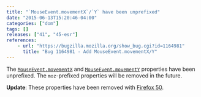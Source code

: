```yaml
---
title: "`MouseEvent.movementX`/`Y` have been unprefixed"
date: "2015-06-13T15:20:46-04:00"
categories: ["dom"]
tags: []
releases: ["41", "45-esr"]
references:
    - url: "https://bugzilla.mozilla.org/show_bug.cgi?id=1164981"
      title: "Bug 1164981 - Add MouseEvent.movementX/Y"
---
```

The [`MouseEvent.movementX`](https://developer.mozilla.org/docs/Web/API/MouseEvent/movementX) and [`MouseEvent.movementY`](https://developer.mozilla.org/docs/Web/API/MouseEvent/movementY) properties have been unprefixed. The `moz`-prefixed properties will be removed in the future.

**Update**: These properties have been removed with [Firefox 50](https://www.fxsitecompat.dev/en-CA/docs/2016/prefixed-pointer-lock-api-has-been-removed/).
